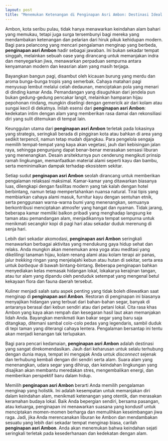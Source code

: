 ```yaml
---
layout: post
title: "Menemukan Ketenangan di Penginapan Asri Ambon: Destinasi Ideal untuk Relaksasi"
---
```


Ambon, kota seribu pulau, tidak hanya menawarkan keindahan alam bahari yang memukau, tetapi juga surga tersembunyi bagi mereka yang mendambakan ketenangan dan pelarian dari hiruk pikuk kehidupan modern. Bagi para pelancong yang mencari pengalaman menginap yang berbeda, **penginapan asri Ambon** hadir sebagai jawaban. Ini bukan sekadar tempat singgah, melainkan sebuah oase yang dirancang untuk memanjakan indra dan menyegarkan jiwa, menawarkan perpaduan sempurna antara kenyamanan modern dan keasrian alam yang masih terjaga.

Bayangkan bangun pagi, disambut oleh kicauan burung yang merdu dan aroma bunga-bunga tropis yang semerbak. Cahaya matahari pagi menyusup lembut melalui celah dedaunan, menciptakan pola yang menari di dinding kamar Anda. Pemandangan yang disuguhkan dari jendela pun bukan gedung-gedung pencakar langit, melainkan hamparan hijau pepohonan rindang, mungkin diselingi dengan gemericik air dari kolam atau sungai kecil di dekatnya. Inilah esensi dari **penginapan asri Ambon**: kedekatan intim dengan alam yang memberikan rasa damai dan rekonsiliasi diri yang sulit ditemukan di tempat lain.

Keunggulan utama dari **penginapan asri Ambon** terletak pada lokasinya yang strategis, seringkali berada di pinggiran kota atau bahkan di area yang sedikit terpencil, namun tetap mudah dijangkau. Para pengelola sengaja memilih tempat-tempat yang kaya akan vegetasi, jauh dari kebisingan jalan raya, sehingga pengunjung dapat benar-benar merasakan sensasi liburan yang menenangkan. Desain arsitekturnya pun cenderung mengikuti prinsip ramah lingkungan, memanfaatkan material alami seperti kayu dan bambu, serta meminimalkan dampak terhadap ekosistem sekitar.

Setiap sudut **penginapan asri Ambon** seolah dirancang untuk memberikan pengalaman relaksasi maksimal. Kamar-kamar yang ditawarkan biasanya luas, dilengkapi dengan fasilitas modern yang tak kalah dengan hotel berbintang, namun tetap mempertahankan nuansa natural. Tirai tipis yang membiarkan cahaya alami masuk, furnitur kayu dengan sentuhan etnik, serta penggunaan warna-warna bumi yang menenangkan, semuanya berkontribusi menciptakan atmosfer yang hangat dan nyaman. Tidak jarang, beberapa kamar memiliki balkon pribadi yang menghadap langsung ke taman atau pemandangan alam, menjadikannya tempat sempurna untuk menikmati secangkir kopi di pagi hari atau sekadar duduk merenung di senja hari.

Lebih dari sekadar akomodasi, **penginapan asri Ambon** seringkali menawarkan berbagai aktivitas yang mendukung gaya hidup sehat dan relaks. Anda mungkin akan menemukan area yoga atau meditasi yang dikelilingi tanaman hijau, kolam renang alami atau kolam terapi air panas, jalur *trekking* ringan yang menjelajahi kebun atau hutan di sekitar, serta area untuk *barbeque* di bawah bintang-bintang. Beberapa penginapan bahkan menyediakan kelas memasak hidangan lokal, lokakarya kerajinan tangan, atau tur alam yang dipandu oleh penduduk setempat yang mengenal betul kekayaan flora dan fauna daerah tersebut.

Kuliner menjadi salah satu aspek penting yang tidak boleh dilewatkan saat menginap di **penginapan asri Ambon**. Restoran di penginapan ini biasanya menyajikan hidangan yang terbuat dari bahan-bahan segar, banyak di antaranya berasal dari kebun sendiri atau dari petani lokal. Cita rasa khas Ambon yang kaya akan rempah dan kesegaran hasil laut akan memanjakan lidah Anda. Bayangkan menikmati ikan bakar segar yang baru saja ditangkap, ditemani sambal colo-colo pedas yang legendaris, sambil duduk di tepi taman yang diterangi cahaya lentera. Pengalaman bersantap ini tentu akan menjadi kenangan tak terlupakan.

Bagi para pencari kedamaian, **penginapan asri Ambon** adalah destinasi yang sangat direkomendasikan. Jauh dari keharusan untuk selalu terhubung dengan dunia maya, tempat ini mengajak Anda untuk *disconnect* sejenak dan terhubung kembali dengan diri sendiri serta alam. Suara alam yang menenangkan, udara segar yang dihirup, dan keindahan lingkungan yang disajikan akan membantu meredakan stres, mengembalikan energi, dan memberikan perspektif baru dalam hidup.

Memilih **penginapan asri Ambon** berarti Anda memilih pengalaman menginap yang holistik. Ini adalah kesempatan untuk memanjakan diri dalam keindahan alam, menikmati ketenangan yang otentik, dan merasakan keramahan budaya lokal. Baik Anda bepergian sendiri, bersama pasangan, atau keluarga, penginapan ini menawarkan suasana yang kondusif untuk menciptakan momen-momen berharga dan memulihkan keseimbangan jiwa raga. Jadi, jika Anda merencanakan liburan ke Ambon dan mendambakan sesuatu yang lebih dari sekadar tempat menginap biasa, carilah **penginapan asri Ambon**. Anda akan menemukan bahwa keindahan sejati seringkali terletak pada kesederhanaan dan kedekatan dengan alam.
